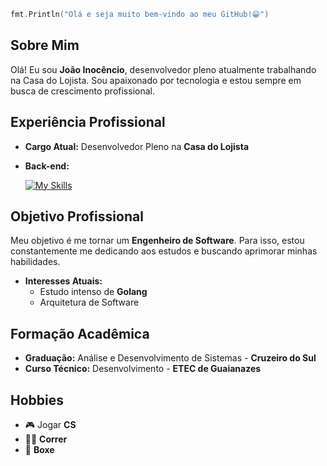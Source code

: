 ```go
fmt.Println("Olá e seja muito bem-vindo ao meu GitHub!😁")
```

## Sobre Mim

Olá! Eu sou **João Inocêncio**, desenvolvedor pleno atualmente trabalhando na Casa do Lojista. Sou apaixonado por tecnologia e estou sempre em busca de crescimento profissional.

## Experiência Profissional

- **Cargo Atual:** Desenvolvedor Pleno na **Casa do Lojista**
- **Back-end:** 

  [![My Skills](https://skillicons.dev/icons?i=go,cs)](https://skillicons.dev)

## Objetivo Profissional

Meu objetivo é me tornar um **Engenheiro de Software**. Para isso, estou constantemente me dedicando aos estudos e buscando aprimorar minhas habilidades.

- **Interesses Atuais:** 
  - Estudo intenso de **Golang**
  - Arquitetura de Software

## Formação Acadêmica

- **Graduação:** Análise e Desenvolvimento de Sistemas - **Cruzeiro do Sul**
- **Curso Técnico:** Desenvolvimento - **ETEC de Guaianazes**

## Hobbies

- 🎮 Jogar **CS**
- 🏃‍♂️ **Correr**
- 🥊 **Boxe**

